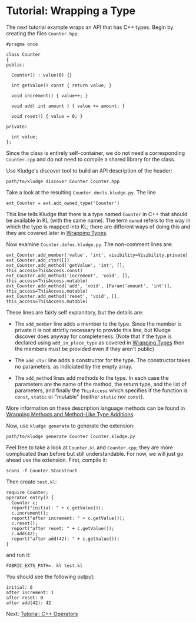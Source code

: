 # Tutorial: Wrapping a Type

The next tutorial example wraps an API that has C++ types.  Begin by creating the files `Counter.hpp`:

```
#pragma once

class Counter
{
public:

  Counter() : value(0) {}

  int getValue() const { return value; }

  void increment() { value++; }

  void add( int amount ) { value += amount; }

  void reset() { value = 0; }

private:

  int value;
};
```

Since the class is entirely self-container, we do not need a corresponding `Counter.cpp` and do not need to compile a shared library for the class.

Use Kludge's discover tool to build an API description of the header:

```
path/to/kludge discover Counter Counter.hpp
```

Take a look at the resulting `Counter.decls.kludge.py`.  The line

```
ext_Counter = ext.add_owned_type('Counter')
```

This line tells Kludge that there is a type named `Counter` in C++ that should be available in KL (with the same name).  The term `owned` refers to the way in which the type is mapped into KL; there are different ways of doing this and they are covered later in [Wrapping Types](adl-types.md).

Now examine `Counter.defns.kludge.py`.  The non-comment lines are:

```
ext_Counter.add_member('value', 'int', visibility=Visibility.private)
ext_Counter.add_ctor([])
ext_Counter.add_method('getValue', 'int', [], this_access=ThisAccess.const)
ext_Counter.add_method('increment', 'void', [], this_access=ThisAccess.mutable)
ext_Counter.add_method('add', 'void', [Param('amount', 'int')], this_access=ThisAccess.mutable)
ext_Counter.add_method('reset', 'void', [], this_access=ThisAccess.mutable)
```

These lines are fairly self explanitory, but the details are:

- The `add_member` line adds a member to the type.  Since the member is private it is not strictly necessary to provide this line, but Kludge discover does anyway for completeness.  (Note that if the type is declared using `add_in_place_type` as covered in [Wrapping Types](adl-types.md) then the members must be provided even if they aren't public) 

- The `add_ctor` line adds a constructor for the type.  The constructor takes no parameters, as indiciated by the empty array.

- The `add_method` lines add methods to the type.  In each case the parameters are the name of the method, the return type, and the list of parameters, and finally the `ThisAccess` which specifies if the function is `const`, `static` or "mutable" (neither `static` nor `const`).

More information on these description language methods can be found in [Wrapping Methods and Method-Like Type Additions](adl-methods.md).

Now, use `kludge generate` to generate the extension:

```
path/to/kludge generate Counter Counter.kludge.py
```

Feel free to take a look at `Counter.kl` and `Counter.cpp`; they are more complicated than before but still understandable.  For now, we will just go ahead use the extension.  First, compile it:

```
scons -f Counter.SConstruct
```

Then create `test.kl`:

```
require Counter;
operator entry() {
  Counter c;
  report("initial: " + c.getValue());
  c.increment();
  report("after increment: " + c.getValue());
  c.reset();
  report("after reset: " + c.getValue());
  c.add(42);
  report("after add(42): " + c.getValue());
}
```

and run it:

```
FABRIC_EXTS_PATH=. kl test.kl
```

You should see the following output:

```
initial: 0
after increment: 1
after reset: 0
after add(42): 42
```

Next: [Tutorial: C++ Operators](tutorial-cxx-operators.md)

